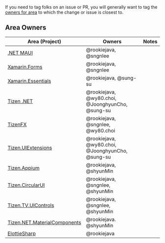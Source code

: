 
If you need to tag folks on an issue or PR, you will generally want to tag the [owners for area](#area-owners) to which the change or issue is closest to.

## Area Owners

 Area (Project) | Owners| Notes
--|--|--
[.NET MAUI](https://github.com/dotnet/maui) | @rookiejava, @sngnlee | 
[Xamarin.Forms](https://github.com/xamarin/Xamarin.Forms) | @rookiejava, @sngnlee | 
[Xamarin.Essentials](https://github.com/xamarin/Essentials) | @rookiejava, @sung-su  | 
[Tizen .NET](https://github.com/Samsung/Tizen.NET) | @rookiejava, @wy80.choi, @JoonghyunCho, @sung-su  |  
[TizenFX](https://github.com/Samsung/TizenFX) | @rookiejava, @sngnlee, @wy80.choi |  
[Tizen.UIExtensions](https://github.com/Samsung/Tizen.UIExtensions) | @rookiejava, @wy80.choi, @JoonghyunCho, @sung-su  |  
[Tizen.Appium](https://github.com/Samsung/Tizen.Appium) | @rookiejava, @shyunMin |  
[Tizen.CircularUI](https://github.com/Samsung/Tizen.CircularUI) | @rookiejava, @sngnlee, @shyunMin |  
[Tizen.TV.UIControls](https://github.com/Samsung/Tizen.TV.UIControls) | @rookiejava, @sngnlee, @shyunMin |  
[Tizen.NET.MaterialComponents](https://github.com/TizenAPI/Tizen.NET.MaterialComponents) | @rookiejava. @shyunMin |
[ElottieSharp](https://github.com/TizenAPI/ElottieSharp) | @rookiejava |

